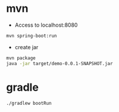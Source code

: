 # mvn

- Access to localhost:8080

```sh
mvn spring-boot:run
```

- create jar

```sh
mvn package
java -jar target/demo-0.0.1-SNAPSHOT.jar
```


# gradle

```sh
./gradlew bootRun
```
